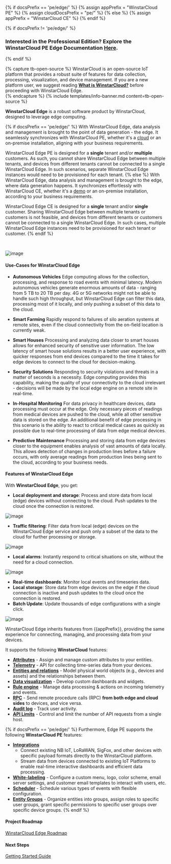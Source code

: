 {% if docsPrefix == 'pe/edge/' %}
{% assign appPrefix = "WinstarCloud PE" %}
{% assign cloudDocsPrefix = "pe/" %}
{% else %}
{% assign appPrefix = "WinstarCloud CE" %}
{% endif %}

{% if docsPrefix != 'pe/edge/' %}
<h3>Interested in the Professional Edition? Explore the WinstarCloud PE Edge Documentation <a style="pointer-events: all;" href="/docs/pe/edge/">Here</a>.</h3>
{% endif %}

{% capture tb-open-source %}
WinstarCloud is an open-source IoT platform that provides a robust suite of features for data collection, processing, visualization, and device management.
If you are a new platform user, we suggest reading [**What is WinstarCloud?**](/docs/getting-started-guides/what-is-winstarcloud/) before proceeding with WinstarCloud Edge.  
{% endcapture %}
{% include templates/info-banner.md content=tb-open-source %}

**WinstarCloud Edge** is a robust software product by WinstarCloud, designed to leverage edge computing.

{% if docsPrefix == 'pe/edge/' %}
With WinstarCloud Edge, data analysis and management is brought to the point of data generation - the edge. 
It seamlessly synchronizes with WinstarCloud PE, whether it's a [cloud](https://winstarcloud.cloud) or an on-premise installation, aligning with your business requirements.

WinstarCloud Edge PE is designed for a **single** tenant and/or **multiple** customers.
As such, you cannot share WinstarCloud Edge between multiple tenants, and devices from different tenants cannot be connected to a single WinstarCloud Edge.
In such scenarios, separate WinstarCloud Edge instances would need to be provisioned for each tenant.
{% else %}
With WinstarCloud Edge, data analysis and management is brought to the edge, where data generation happens. 
It synchronizes effortlessly with WinstarCloud CE, whether it's a [demo](https://demo.winstarcloud.io/) or an on-premise installation, according to your business requirements.

WinstarCloud Edge CE is designed for a **single** tenant and/or **single** customer. 
Sharing WinstarCloud Edge between multiple tenants or customers is not feasible, and devices from different tenants or customers cannot be connected to a single WinstarCloud Edge.
In such cases, multiple WinstarCloud Edge instances need to be provisioned for each tenant or customer.
{% endif %}

<br>

![image](/images/edge/overview/edge_overview.svg)

#### Use-Cases for WinstarCloud Edge

- **Autonomous Vehicles**
  Edge computing allows for the collection, processing, and response to road events with minimal latency. Modern autonomous vehicles generate enormous amounts of data - ranging from 5 TB to 20 TB per day. 4G or 5G networks might not be able to handle such high throughput, but WinstarCloud Edge can filter this data, processing most of it locally, and only pushing a subset of this data to the cloud.

- **Smart Farming**
  Rapidly respond to failures of silo aeration systems at remote sites, even if the cloud connectivity from the on-field location is currently weak.

- **Smart Houses**
  Processing and analyzing data closer to smart houses allows for enhanced security of sensitive user information. The low latency of smart house solutions results in a better user experience, with quicker responses from end devices compared to the time it takes for edge devices to connect to the cloud for decision-making.

- **Security Solutions**
  Responding to security violations and threats in a matter of seconds is a necessity. Edge computing provides this capability, making the quality of your connectivity to the cloud irrelevant - decisions will be made by the local edge engine on a remote site in real-time.

- **In-Hospital Monitoring**
  For data privacy in healthcare devices, data processing must occur at the edge. Only necessary pieces of readings from medical devices are pushed to the cloud, while all other sensitive data is stored on the edge. An additional benefit of edge processing in this scenario is the ability to react to critical medical cases as quickly as possible due to real-time processing of data from edge medical devices.

- **Predictive Maintenance**
  Processing and storing data from edge devices closer to the equipment enables analysis of vast amounts of data locally. This allows detection of changes in production lines before a failure occurs, with only average readings from production lines being sent to the cloud, according to your business needs.

#### Features of WinstarCloud Edge

With **WinstarCloud Edge**, you get:

- **Local deployment and storage**: Process and store data from local (edge) devices without connecting to the cloud. Push updates to the cloud once the connection is restored.

![image](/images/edge/overview/offline_network_.svg)

- **Traffic filtering**: Filter data from local (edge) devices on the WinstarCloud Edge service and push only a subset of the data to the cloud for further processing or storage.

![image](/images/edge/overview/data_filtering.svg)

- **Local alarms**: Instantly respond to critical situations on site, without the need for a cloud connection.

![image](/images/edge/overview/alarm.svg)

- **Real-time dashboards**: Monitor local events and timeseries data.
- **Local storage**: Store data from edge devices on the edge if the cloud connection is inactive and push updates to the cloud once the connection is restored.
- **Batch Update**: Update thousands of edge configurations with a single click.

![image](/images/edge/overview/update_dashboard.svg)

WinstarCloud Edge inherits features from {{appPrefix}}, providing the same experience for connecting, managing, and processing data from your devices.

It supports the following **WinstarCloud** features:
* [**Attributes**](/docs/{{cloudDocsPrefix}}user-guide/attributes/) - Assign and manage custom attributes to your entities.
* [**Telemetry**](/docs/{{cloudDocsPrefix}}user-guide/telemetry/) - API for collecting time-series data from your devices.
* [**Entities and relations**](/docs/{{cloudDocsPrefix}}user-guide/entities-and-relations/) - Model physical world objects (e.g., devices and assets) and the relationships between them.
* [**Data visualization**](/docs/{{cloudDocsPrefix}}guides/#AnchorIDDataVisualization) - Develop custom dashboards and widgets.
* [**Rule engine**](/docs/{{cloudDocsPrefix}}user-guide/rule-engine-2-0/re-getting-started/) - Manage data processing & actions on incoming telemetry and events.
* [**RPC**](/docs/{{cloudDocsPrefix}}user-guide/rpc/) - Send remote procedure calls (RPC) **from both edge and cloud sides** to devices, and vice versa.
* [**Audit log**](/docs/{{cloudDocsPrefix}}user-guide/audit-log/) - Track user activity.
* [**API Limits**](/docs/{{cloudDocsPrefix}}user-guide/api-limits/) - Control and limit the number of API requests from a single host.

{% if docsPrefix == 'pe/edge/' %}
Furthermore, Edge PE supports the following **WinstarCloud PE** features:
* [**Integrations**](/docs/user-guide/integrations/)
    * Connect existing NB IoT, LoRaWAN, SigFox, and other devices with specific payload formats directly to the WinstarCloud platform.
    * Stream data from devices connected to existing IoT Platforms to enable real-time interactive dashboards and efficient data processing.
* [**White-labeling**](/docs/pe/user-guide/white-labeling/) - Configure a custom menu, logo, color scheme, email server settings, and customer email templates to interact with users, etc.
* [**Scheduler**](/docs/pe/user-guide/scheduler/) - Schedule various types of events with flexible configuration.
* [**Entity Groups**](/docs/pe/user-guide/groups/) - Organize entities into groups, assign roles to specific user groups, grant specific permissions to specific user groups over specific device groups.
{% endif %}

#### Project Roadmap

<p><a href="/docs/{{docsPrefix}}roadmap" class="button">WinstarCloud Edge Roadmap</a></p>

#### Next Steps

<p><a href="/docs/{{docsPrefix}}getting-started" class="button">Getting Started Guide</a></p>
